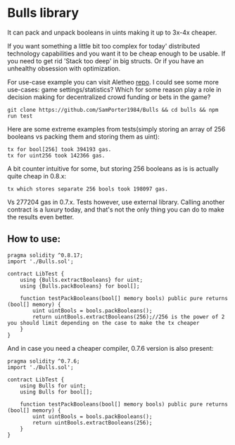 # Bulls library

It can pack and unpack booleans in uints making it up to 3x-4x cheaper.

If you want something a little bit too complex for today' distributed technology capabilities and you want it to be cheap enough to be usable. If you need to get rid 'Stack too deep' in big structs. Or if you have an unhealthy obsession with optimization.

For use-case example you can visit Aletheo [repo](https://github.com/SamPorter1984/Aletheo/blob/main/contracts/CampaignMarket.sol). I could see some more use-cases: game settings/statistics? Which for some reason play a role in decision making for decentralized crowd funding or bets in the game?

```
git clone https://github.com/SamPorter1984/Bulls && cd bulls && npm run test
```

Here are some extreme examples from tests(simply storing an array of 256 booleans vs packing them and storing them as uint):

```
tx for bool[256] took 394193 gas.
tx for uint256 took 142366 gas.
```

A bit counter intuitive for some, but storing 256 booleans as is is actually quite cheap in 0.8.x:

```
tx which stores separate 256 bools took 198097 gas.
```

Vs 277204 gas in 0.7.x. Tests however, use external library. Calling another contract is a luxury today, and that's not the only thing you can do to make the results even better.

## How to use:

```
pragma solidity ^0.8.17;
import './Bulls.sol';

contract LibTest {
    using {Bulls.extractBooleans} for uint;
    using {Bulls.packBooleans} for bool[];

    function testPackBooleans(bool[] memory bools) public pure returns (bool[] memory) {
        uint uintBools = bools.packBooleans();
        return uintBools.extractBooleans(256);//256 is the power of 2 you should limit depending on the case to make the tx cheaper
    }
}
```

And in case you need a cheaper compiler, 0.7.6 version is also present:

```
pragma solidity ^0.7.6;
import './Bulls.sol';

contract LibTest {
    using Bulls for uint;
    using Bulls for bool[];

    function testPackBooleans(bool[] memory bools) public pure returns (bool[] memory) {
        uint uintBools = bools.packBooleans();
        return uintBools.extractBooleans(256);
    }
}
```
